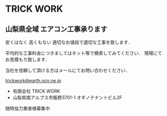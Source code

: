 # TRICK WORK

## 山梨県全域  エアコン工事承ります


安くはなく 高くもない
適切なお値段で適切な工事を致します．

平均的な工事料金につきましてはネット等で検索してみてください．
現場にてお見積もり致します．

当社を信頼して頂ける方はメールにてお問い合わせください．

<trickwork@earth.ocn.ne.jp>

- 有限会社 TRICK WORK
- 山梨県南アルプス市飯野3701-1 オギノテナントビル2F

随時協力業者様募集中
